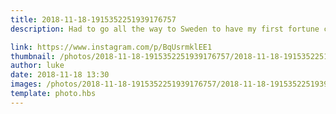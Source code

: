 ```yaml
---
title: 2018-11-18-1915352251939176757
description: Had to go all the way to Sweden to have my first fortune cookie

link: https://www.instagram.com/p/BqUsrmklEE1
thumbnail: /photos/2018-11-18-1915352251939176757/2018-11-18-1915352251939176757.jpg
author: luke
date: 2018-11-18 13:30
images: /photos/2018-11-18-1915352251939176757/2018-11-18-1915352251939176757.jpg
template: photo.hbs
---
```

